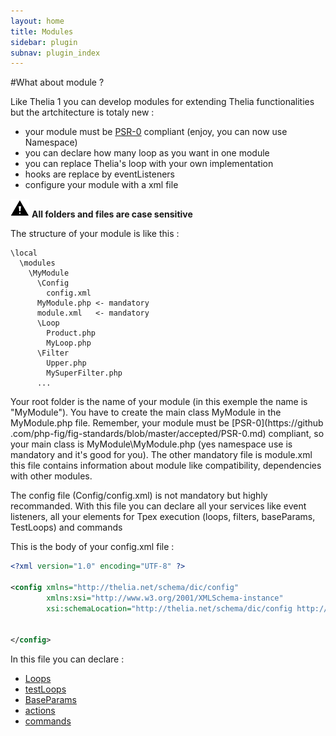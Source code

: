 ```yaml
---
layout: home
title: Modules
sidebar: plugin
subnav: plugin_index
---
```


#What about module ?

Like Thelia 1 you can develop modules for extending Thelia functionalities but the artchitecture is totaly new :

* your module must be [PSR-0](https://github.com/php-fig/fig-standards/blob/master/accepted/PSR-0.md) compliant
(enjoy, you can now use Namespace)
* you can declare how many loop as you want in one module
* you can replace Thelia's loop with your own implementation
* hooks are replace by eventListeners
* configure your module with a xml file

![caution](/img/caution.png) **All folders and files are case sensitive**

The structure of your module is like this :

```
\local
  \modules
    \MyModule
      \Config
        config.xml
      MyModule.php <- mandatory
      module.xml   <- mandatory
      \Loop
        Product.php
        MyLoop.php
      \Filter
        Upper.php
        MySuperFilter.php
      ...
```

Your root folder is the name of your module (in this exemple the name is "MyModule"). You have to create the main
class MyModule in the MyModule.php file. Remember, your module must be [PSR-0](https://github
.com/php-fig/fig-standards/blob/master/accepted/PSR-0.md) compliant, so your main class is MyModule\MyModule.php (yes
 namespace use is mandatory and it's good for you). The other mandatory file is module.xml this file contains
 information about module like compatibility, dependencies with other modules.

The config file (Config/config.xml) is not mandatory but highly recommanded. With this file you can declare all your
services like event listeners, all your elements for Tpex execution (loops, filters, baseParams,
TestLoops) and commands

This is the body of your config.xml file :

```xml
<?xml version="1.0" encoding="UTF-8" ?>

<config xmlns="http://thelia.net/schema/dic/config"
        xmlns:xsi="http://www.w3.org/2001/XMLSchema-instance"
        xsi:schemaLocation="http://thelia.net/schema/dic/config http://thelia.net/schema/dic/config/thelia-1.0.xsd">


</config>
```


In this file you can declare :

* [Loops](/documentation/modules/loops.html)
* [testLoops](documentation/modules/testloops.html)
* [BaseParams](documentation/modules/baseparams.html)
* [actions](/documentation/modules/actions.html)
* [commands](/documentation/modules/commands.html)
